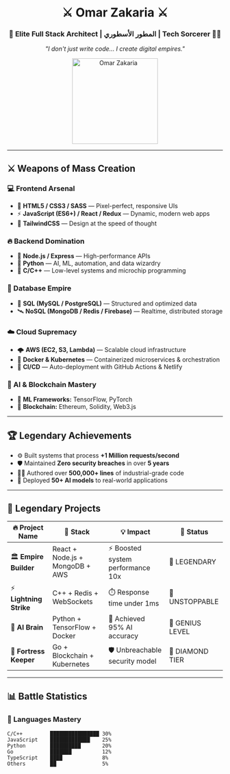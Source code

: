 <h1 align="center">⚔️ Omar Zakaria ⚔️</h1>
<h3 align="center">🧠 Elite Full Stack Architect | المطور الأسطوري | Tech Sorcerer 🧙‍♂️</h3>
<p align="center"><em>"I don't just write code... I create digital empires."</em></p>

<p align="center">
  <img src="https://cdn1.genspark.ai/user-upload-image/gpt_image_edited/da163736-023e-4fd5-99c0-1fe3f8bafc5f" width="200px" alt="Omar Zakaria"/>
</p>

---

## ⚔️ Weapons of Mass Creation

### 💻 Frontend Arsenal
- 🎯 **HTML5 / CSS3 / SASS** — Pixel-perfect, responsive UIs
- ⚡ **JavaScript (ES6+) / React / Redux** — Dynamic, modern web apps
- 🎨 **TailwindCSS** — Design at the speed of thought

### 🔥 Backend Domination
- 🧱 **Node.js / Express** — High-performance APIs
- 🐍 **Python** — AI, ML, automation, and data wizardry
- 🧬 **C/C++** — Low-level systems and microchip programming

### 🏰 Database Empire
- 🧠 **SQL (MySQL / PostgreSQL)** — Structured and optimized data
- 🛰️ **NoSQL (MongoDB / Redis / Firebase)** — Realtime, distributed storage

### ☁️ Cloud Supremacy
- 🌩️ **AWS (EC2, S3, Lambda)** — Scalable cloud infrastructure
- 🚢 **Docker & Kubernetes** — Containerized microservices & orchestration
- 🔁 **CI/CD** — Auto-deployment with GitHub Actions & Netlify

### 🧠 AI & Blockchain Mastery
- 🧬 **ML Frameworks:** TensorFlow, PyTorch  
- 🔗 **Blockchain:** Ethereum, Solidity, Web3.js

---

## 🏆 Legendary Achievements

- ⚙️ Built systems that process **+1 Million requests/second**
- 🛡️ Maintained **Zero security breaches** in over **5 years**
- 👨‍💻 Authored over **500,000+ lines** of industrial-grade code
- 🤖 Deployed **50+ AI models** to real-world applications

---

## 🌟 Legendary Projects

| 🔥 Project Name | 🚀 Stack | 💡 Impact | 🧩 Status |
|----------------|----------|-----------|-----------|
| 🏛️ **Empire Builder** | React + Node.js + MongoDB + AWS | ⚡ Boosted system performance 10x | 💎 LEGENDARY |
| ⚡ **Lightning Strike** | C++ + Redis + WebSockets | ⏱️ Response time under 1ms | 🚀 UNSTOPPABLE |
| 🤖 **AI Brain** | Python + TensorFlow + Docker | 🧠 Achieved 95% AI accuracy | 🎯 GENIUS LEVEL |
| 🔐 **Fortress Keeper** | Go + Blockchain + Kubernetes | 🛡️ Unbreachable security model | 💠 DIAMOND TIER |

---

## 📊 Battle Statistics

### 💬 Languages Mastery

```text
C/C++         ████████████████ 30%
JavaScript    █████████████    25%
Python        ██████████       20%
Go            ███████          12%
TypeScript    ████             8%
Others        ██               5%
